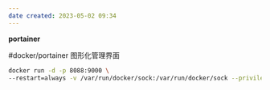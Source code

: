 ```yaml
---
date created: 2023-05-02 09:34
---
```


**portainer**

#docker/portainer
图形化管理界面

```sh
docker run -d -p 8088:9000 \
--restart=always -v /var/run/docker/sock:/var/run/docker/sock --privileged=true portainer/portainer
```
